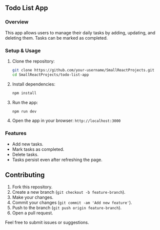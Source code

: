 ## Todo List App

### Overview
This app allows users to manage their daily tasks by adding, updating, and deleting them. Tasks can be marked as completed.

### Setup & Usage

1. Clone the repository:
    ```bash
    git clone https://github.com/your-username/SmallReactProjects.git
    cd SmallReactProjects/todo-list-app
    ```

2. Install dependencies:
    ```bash
    npm install
    ```

3. Run the app:
    ```bash
    npm run dev 
    ```

4. Open the app in your browser: `http://localhost:3000`

### Features
- Add new tasks.
- Mark tasks as completed.
- Delete tasks.
- Tasks persist even after refreshing the page.



## Contributing

1. Fork this repository.
2. Create a new branch (`git checkout -b feature-branch`).
3. Make your changes.
4. Commit your changes (`git commit -am 'Add new feature'`).
5. Push to the branch (`git push origin feature-branch`).
6. Open a pull request.

Feel free to submit issues or suggestions.

